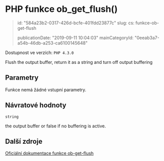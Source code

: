 PHP funkce ob_get_flush()
=========================

> id: "584a23b2-0317-426d-bcfe-401fdd23877c"
> slug:
> 	cs: funkce-ob-get-flush
>
> publicationDate: "2019-09-11 10:04:03"
> mainCategoryId: "0eeab3a7-a54b-46db-a253-ca6100145648"

Dostupnost ve verzích: `PHP 4.3.0`

Flush the output buffer, return it as a string and turn off output buffering


Parametry
--------------

Funkce nemá žádné vstupní parametry.

Návratové hodnoty
----------------

`string`

the output buffer or false if no buffering is active.

Další zdroje
------------

[Oficiální dokumentace funkce ob-get-flush](https://www.php.net/manual/en/function.ob-get-flush.php)
